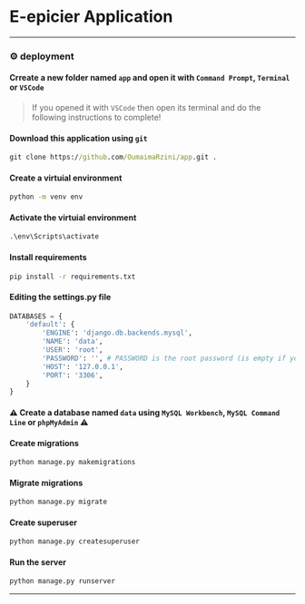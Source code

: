 # E-epicier Application


---

### :gear: deployment

#### Crreate a new folder named `app` and open it with `Command Prompt`, `Terminal` or `VSCode`

> If you opened it with `VSCode` then open its terminal and do the following instructions to complete!

#### Download this application using `git`

```cmd
git clone https://github.com/OumaimaRzini/app.git .
```

#### Create a virtuial environment

```cmd
python -m venv env
```

#### Activate the virtuial environment

```cmd
.\env\Scripts\activate
```

#### Install requirements

```cmd
pip install -r requirements.txt 
```

#### Editing the settings.py file

```python
DATABASES = {
    'default': {
        'ENGINE': 'django.db.backends.mysql',
        'NAME': 'data',
        'USER': 'root',
        'PASSWORD': '', # PASSWORD is the root password (is empty if your root doesn't have a password)
        'HOST': '127.0.0.1',
        'PORT': '3306',
    }
}
```
#### :warning: Create a database named `data` using `MySQL Workbench`, `MySQL Command Line` or `phpMyAdmin` :warning:

#### Create migrations

```cmd
python manage.py makemigrations
```

#### Migrate migrations

```cmd
python manage.py migrate
```

#### Create superuser

```cmd
python manage.py createsuperuser
```

#### Run the server

```cmd
python manage.py runserver
```

---
